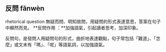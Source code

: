 ## 反問 fǎnwèn
rhetorical question
無疑而問、明知故問，用疑問的形式表達意思，答案在句子中顯然而見。
**反問作用 ：**加強語氣，引起讀者思考，加深印象。

反問句，是發問人用疑問句的形式，曲折地表達觀點，句子常包括「難道」、「怎麼」或文末有「嗎」、「呢」等語氣詞，以加強語氣。
